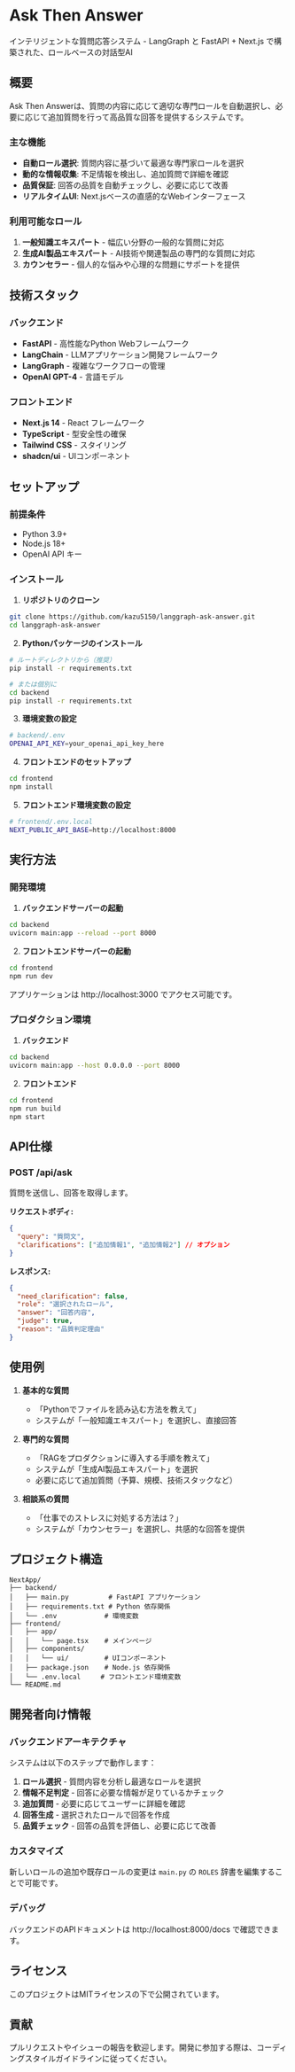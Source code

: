 # Ask Then Answer

インテリジェントな質問応答システム - LangGraph と FastAPI + Next.js で構築された、ロールベースの対話型AI

## 概要

Ask Then Answerは、質問の内容に応じて適切な専門ロールを自動選択し、必要に応じて追加質問を行って高品質な回答を提供するシステムです。

### 主な機能

- **自動ロール選択**: 質問内容に基づいて最適な専門家ロールを選択
- **動的な情報収集**: 不足情報を検出し、追加質問で詳細を確認
- **品質保証**: 回答の品質を自動チェックし、必要に応じて改善
- **リアルタイムUI**: Next.jsベースの直感的なWebインターフェース

### 利用可能なロール

1. **一般知識エキスパート** - 幅広い分野の一般的な質問に対応
2. **生成AI製品エキスパート** - AI技術や関連製品の専門的な質問に対応
3. **カウンセラー** - 個人的な悩みや心理的な問題にサポートを提供

## 技術スタック

### バックエンド
- **FastAPI** - 高性能なPython Webフレームワーク
- **LangChain** - LLMアプリケーション開発フレームワーク
- **LangGraph** - 複雑なワークフローの管理
- **OpenAI GPT-4** - 言語モデル

### フロントエンド
- **Next.js 14** - React フレームワーク
- **TypeScript** - 型安全性の確保
- **Tailwind CSS** - スタイリング
- **shadcn/ui** - UIコンポーネント

## セットアップ

### 前提条件

- Python 3.9+
- Node.js 18+
- OpenAI API キー

### インストール

1. **リポジトリのクローン**
```bash
git clone https://github.com/kazu5150/langgraph-ask-answer.git
cd langgraph-ask-answer
```

2. **Pythonパッケージのインストール**
```bash
# ルートディレクトリから（推奨）
pip install -r requirements.txt

# または個別に
cd backend
pip install -r requirements.txt
```

3. **環境変数の設定**
```bash
# backend/.env
OPENAI_API_KEY=your_openai_api_key_here
```

4. **フロントエンドのセットアップ**
```bash
cd frontend
npm install
```

5. **フロントエンド環境変数の設定**
```bash
# frontend/.env.local
NEXT_PUBLIC_API_BASE=http://localhost:8000
```

## 実行方法

### 開発環境

1. **バックエンドサーバーの起動**
```bash
cd backend
uvicorn main:app --reload --port 8000
```

2. **フロントエンドサーバーの起動**
```bash
cd frontend
npm run dev
```

アプリケーションは http://localhost:3000 でアクセス可能です。

### プロダクション環境

1. **バックエンド**
```bash
cd backend
uvicorn main:app --host 0.0.0.0 --port 8000
```

2. **フロントエンド**
```bash
cd frontend
npm run build
npm start
```

## API仕様

### POST /api/ask

質問を送信し、回答を取得します。

**リクエストボディ:**
```json
{
  "query": "質問文",
  "clarifications": ["追加情報1", "追加情報2"] // オプション
}
```

**レスポンス:**
```json
{
  "need_clarification": false,
  "role": "選択されたロール",
  "answer": "回答内容",
  "judge": true,
  "reason": "品質判定理由"
}
```

## 使用例

1. **基本的な質問**
   - 「Pythonでファイルを読み込む方法を教えて」
   - システムが「一般知識エキスパート」を選択し、直接回答

2. **専門的な質問**
   - 「RAGをプロダクションに導入する手順を教えて」
   - システムが「生成AI製品エキスパート」を選択
   - 必要に応じて追加質問（予算、規模、技術スタックなど）

3. **相談系の質問**
   - 「仕事でのストレスに対処する方法は？」
   - システムが「カウンセラー」を選択し、共感的な回答を提供

## プロジェクト構造

```
NextApp/
├── backend/
│   ├── main.py          # FastAPI アプリケーション
│   ├── requirements.txt # Python 依存関係
│   └── .env            # 環境変数
├── frontend/
│   ├── app/
│   │   └── page.tsx    # メインページ
│   ├── components/
│   │   └── ui/         # UIコンポーネント
│   ├── package.json    # Node.js 依存関係
│   └── .env.local     # フロントエンド環境変数
└── README.md
```

## 開発者向け情報

### バックエンドアーキテクチャ

システムは以下のステップで動作します：

1. **ロール選択** - 質問内容を分析し最適なロールを選択
2. **情報不足判定** - 回答に必要な情報が足りているかチェック
3. **追加質問** - 必要に応じてユーザーに詳細を確認
4. **回答生成** - 選択されたロールで回答を作成
5. **品質チェック** - 回答の品質を評価し、必要に応じて改善

### カスタマイズ

新しいロールの追加や既存ロールの変更は `main.py` の `ROLES` 辞書を編集することで可能です。

### デバッグ

バックエンドのAPIドキュメントは http://localhost:8000/docs で確認できます。

## ライセンス

このプロジェクトはMITライセンスの下で公開されています。

## 貢献

プルリクエストやイシューの報告を歓迎します。開発に参加する際は、コーディングスタイルガイドラインに従ってください。